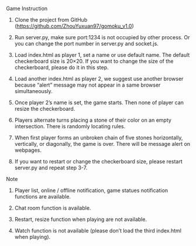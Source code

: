 Game Instruction 

1. Clone the project from GitHub (https://github.com/ZhouYuxuan97/gomoku_v1.0) 

2. Run server.py, make sure port:1234 is not occupied by other process. Or you can change the port number in server.py and socket.js. 

3. Load index.html as player 1, set a name or use default name. The default checkerboard size is 20×20. If you want to change the size of the checkerboard, please do it in this step.  

4. Load another index.html as player 2, we suggest use another browser because “alert” message may not appear in a same browser simultaneously. 

5. Once player 2’s name is set, the game starts. Then none of player can resize the checkerboard. 

6. Players alternate turns placing a stone of their color on an empty intersection. There is randomly locating rules. 

7. When first player forms an unbroken chain of five stones horizontally, vertically, or diagonally, the game is over. There will be message alert on webpages. 

8. If you want to restart or change the checkerboard size, please restart server.py and repeat step 3-7. 
 

Note 

1. Player list, online / offline notification, game statues notification functions are available. 

2. Chat room function is available. 

3. Restart, resize function when playing are not available. 

4. Watch function is not available (please don’t load the third index.html when playing). 

 
